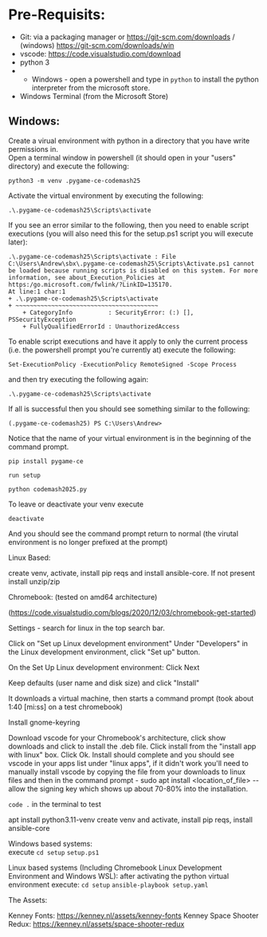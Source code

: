 # Pre-Requisits:

- Git: via a packaging manager or https://git-scm.com/downloads / (windows) https://git-scm.com/downloads/win
- vscode: https://code.visualstudio.com/download
- python 3
- - Windows - open a powershell and type in `python` to install the python interpreter from the microsoft store.
- Windows Terminal (from the Microsoft Store)

## Windows:

Create a virual environment with python in a directory that you have write permissions in.  
Open a terminal window in powershell (it should open in your "users" directory) and execute the following:

```shell
python3 -m venv .pygame-ce-codemash25
```

Activate the virtual environment by executing the following:  

```shell
.\.pygame-ce-codemash25\Scripts\activate
```

If you see an error similar to the following, then you need to enable script executions (you will also need this for the setup.ps1 script you will execute later):

```
.\.pygame-ce-codemash25\Scripts\activate : File C:\Users\Andrew\sbx\.pygame-ce-codemash25\Scripts\Activate.ps1 cannot
be loaded because running scripts is disabled on this system. For more information, see about_Execution_Policies at
https:/go.microsoft.com/fwlink/?LinkID=135170.
At line:1 char:1
+ .\.pygame-ce-codemash25\Scripts\activate
+ ~~~~~~~~~~~~~~~~~~~~~~~~~~~~~~~~~~~~~~~~
    + CategoryInfo          : SecurityError: (:) [], PSSecurityException
    + FullyQualifiedErrorId : UnauthorizedAccess
```

To enable script executions and have it apply to only the current process (i.e. the powershell prompt you're currently at) execute the following:

```
Set-ExecutionPolicy -ExecutionPolicy RemoteSigned -Scope Process
```

and then try executing the following again:

```shell
.\.pygame-ce-codemash25\Scripts\activate
```

If all is successful then you should see something similar to the following:

```
(.pygame-ce-codemash25) PS C:\Users\Andrew> 
```

Notice that the name of your virtual environment is in the beginning of the command prompt.


`pip install pygame-ce`

`run setup`

`python codemash2025.py`


To leave or deactivate your venv execute 
```
deactivate
``` 

And you should see the command prompt return to normal (the virutal environment is no longer prefixed at the prompt)

Linux Based:

create venv, activate, install pip reqs and install ansible-core.
If not present install unzip/zip



Chromebook: (tested on amd64 architecture)

(https://code.visualstudio.com/blogs/2020/12/03/chromebook-get-started)

Settings - search for linux in the top search bar.

Click on "Set up Linux development environment"
Under "Developers" in the Linux development environment, click "Set up" button.

On the Set Up Linux development environment: Click Next

Keep defaults (user name and disk size) and click "Install"

It downloads a virtual machine, then starts a command prompt (took about 1:40 [mi:ss] on a test chromebook)

Install gnome-keyring

Download vscode for your Chromebook's architecture, click show downloads and click to install the .deb file.  Click install from the "install app with linux" box.  Click Ok.  Install should complete and you should see vscode in your apps list under "linux apps", if it didn't work you'll need to manually install vscode by copying the file from your downloads to linux files and then in the command prompt - sudo apt install <location_of_file> -- allow the signing key which shows up about 70-80% into the installation.


`code .` in the terminal to test

apt install python3.11-venv
create venv and activate, install pip reqs, install ansible-core


Windows based systems:  
execute 
`cd setup`
`setup.ps1`

Linux based systems (Including Chromebook Linux Development Environment and Windows WSL):
after activating the python virtual environment execute:
`cd setup`
`ansible-playbook setup.yaml`




The Assets:

Kenney Fonts:  https://kenney.nl/assets/kenney-fonts
Kenney Space Shooter Redux:  https://kenney.nl/assets/space-shooter-redux
